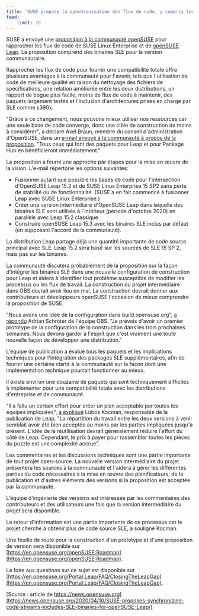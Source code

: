 ```yaml
---
title: 'SUSE propose la synchronisation des flux de code, y compris les binaires SLE pour openSUSE Leap'
feed:
    limit: 10
---
```


SUSE a envoyé une [proposition à la communauté openSUSE](https://lists.opensuse.org/opensuse-project/2020-04/msg00002.html) pour rapprocher les flux de code de SUSE Linux Enterprise et de [openSUSE Leap]( https://en.opensuse.org/Portal:Leap). La proposition comprend des binaires SLE pour la version communautaire.

Rapprocher les flux de code pour fournir une compatibilité totale offre plusieurs avantages à la communauté pour l'avenir, tels que l'utilisation de code de meilleure qualité en raison du nettoyage des fichiers de spécifications, une relation améliorée entre les deux distributions, un rapport de bogue plus facile, moins de flux de code à maintenir, des paquets largement testés et l'inclusion d'architectures prises en charge par SLE comme s390x.

"Grâce à ce changement, nous pouvons mieux utiliser nos ressources car une seule base de code converge, donc une cible de construction de moins à considérer", a déclaré Axel Braun, membre du conseil d'administration d'OpenSUSE, dans un [e-mail envoyé à la communauté à propos de la proposition](https://lists.opensuse.org/opensuse-project/2020-04/msg00002.html). "Tous ceux qui font des paquets pour Leap et pour Package Hub en bénéficieront immédiatement."

La proposition a fourni une approche par étapes pour la mise en œuvre de la vision. L'e-mail répertorie les options suivantes:

- Fusionner autant que possible les bases de code pour l'intersection d'OpenSUSE Leap 15.2 et de SUSE Linux Enterprise 15 SP2 sans perte de stabilité ou de fonctionnalité. (SUSE a en fait commencé à fusionner Leap avec SUSE Linux Enterprise.)
- Créer une version intermédiaire d'OpenSUSE Leap dans laquelle des binaires SLE sont utilisés à l'intérieur (période d'octobre 2020) en parallèle avec Leap 15.2 classique.
- Construire openSUSE Leap 15.3 avec les binaires SLE inclus par défaut (en supposant l'accord de la communauté).

La distribution Leap partage déjà une quantité importante de code source principal avec SLE. Leap 15.2 sera basé sur les sources de SLE 15 SP 2, mais pas sur les binaires.

La communauté discutera probablement de la proposition sur la façon d'intégrer les binaires SLE dans une nouvelle configuration de construction pour Leap et aidera à identifier tout problème susceptible de modifier les processus ou les flux de travail. La construction du projet intermédiaire dans OBS devrait avoir lieu en mai. La construction devrait donner aux contributeurs et développeurs openSUSE l'occasion de mieux comprendre la proposition de SUSE.

"Nous avons une idée de la configuration dans build.opensuse.org", [a répondu](https://lists.opensuse.org/opensuse-project/2020-04/msg00002.html) Adrian Schröter de l'équipe OBS. "Je prévois d'avoir un premier prototype de la configuration de la construction dans les trois prochaines semaines. Nous devons garder à l'esprit que c'est vraiment une toute nouvelle façon de développer une distribution."

L'équipe de publication a évalué tous les paquets et les implications techniques pour l'intégration des packages SLE supplémentaires, afin de fournir une certaine clarté à la communauté sur la façon dont une implémentation technique pourrait fonctionner au mieux.

Il existe environ une douzaine de paquets qui sont techniquement difficiles à implémenter pour une compatibilité totale avec les distributions d'entreprise et de communauté.

"Il a fallu un certain effort pour créer un plan acceptable par toutes les équipes impliquées", [a expliqué](https://lists.opensuse.org/opensuse-project/2020-04/msg00002.html) Lubos Kocman, responsable de la publication de Leap. "La répartition du travail entre les deux versions à venir semblait avoir été bien acceptée au moins par les parties impliquées jusqu'à présent. L'idée de la réutilisation devrait généralement réduire l'effort du côté de Leap. Cependant, le prix à payer pour rassembler toutes les pièces du puzzle est une complexité accrue".

Les commentaires et les discussions techniques sont une partie importante de tout projet open-source. La nouvelle version intermédiaire du projet présentera les sources à la communauté et l'aidera à gérer les différentes parties du code nécessaires à la mise en œuvre des planificateurs, de la publication et d'autres éléments des versions si la proposition est acceptée par la communauté.

L'équipe d'ingénierie des versions est intéressée par les commentaires des contributeurs et des utilisateurs une fois que la version intermédiaire du projet sera disponible.

Le retour d'information est une partie importante de ce processus car le projet cherche à obtenir plus de code source SLE, a souligné Kocman.

Une feuille de route pour la construction d'un prototype et d'une proposition de version sera disponible sur [https://en.opensuse.org/openSUSE:Roadmap](https://en.opensuse.org/openSUSE:Roadmap).

La foire aux questions sur ce sujet est disponible sur [https://en.opensuse.org/Portal:Leap/FAQ/ClosingTheLeapGap](https://en.opensuse.org/Portal:Leap/FAQ/ClosingTheLeapGap).

[Source : article de https://news.opensuse.org](https://news.opensuse.org/2020/04/10/SUSE-proposes-synchronizing-code-streams-includes-SLE-binaries-for-openSUSE-Leap/)